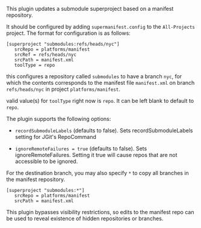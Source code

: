 This plugin updates a submodule superproject based on a manifest repository.

It should be configured by adding `supermanifest.config` to the
`All-Projects` project. The format for configuration is as follows:


```
[superproject "submodules:refs/heads/nyc"]
   srcRepo = platforms/manifest
   srcRef = refs/heads/nyc
   srcPath = manifest.xml
   toolType = repo
```

this configures a repository called `submodules` to have a branch
`nyc`, for which the contents corresponds to the manifest file
`manifest.xml` on branch `refs/heads/nyc` in project `platforms/manifest`.

valid value(s) for `toolType` right now is `repo`. It can be left blank to
default to `repo`.

The plugin supports the following options:

*  `recordSubmoduleLabels` (defaults to false). Sets recordSubmoduleLabels
   setting for JGit's RepoCommand

*  `ignoreRemoteFailures = true` (defaults to false). Sets ignoreRemoteFailures.
   Setting it true will cause repos that are not accessible to be ignored.


For the destination branch, you may also specify `*` to copy all
branches in the manifest repository.

```
[superproject "submodules:*"]
   srcRepo = platforms/manifest
   srcPath = manifest.xml
```

This plugin bypasses visibility restrictions, so edits to the manifest
repo can be used to reveal existence of hidden repositories or
branches.
